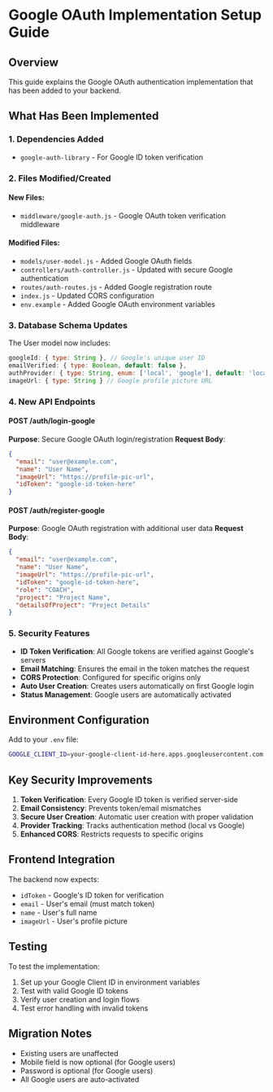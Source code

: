 # Google OAuth Implementation Setup Guide

## Overview
This guide explains the Google OAuth authentication implementation that has been added to your backend.

## What Has Been Implemented

### 1. Dependencies Added
- `google-auth-library` - For Google ID token verification

### 2. Files Modified/Created

#### New Files:
- `middleware/google-auth.js` - Google OAuth token verification middleware

#### Modified Files:
- `models/user-model.js` - Added Google OAuth fields
- `controllers/auth-controller.js` - Updated with secure Google authentication
- `routes/auth-routes.js` - Added Google registration route
- `index.js` - Updated CORS configuration
- `env.example` - Added Google OAuth environment variables

### 3. Database Schema Updates

The User model now includes:
```javascript
googleId: { type: String }, // Google's unique user ID
emailVerified: { type: Boolean, default: false },
authProvider: { type: String, enum: ['local', 'google'], default: 'local' },
imageUrl: { type: String } // Google profile picture URL
```

### 4. New API Endpoints

#### POST /auth/login-google
**Purpose**: Secure Google OAuth login/registration
**Request Body**:
```json
{
  "email": "user@example.com",
  "name": "User Name", 
  "imageUrl": "https://profile-pic-url",
  "idToken": "google-id-token-here"
}
```

#### POST /auth/register-google
**Purpose**: Google OAuth registration with additional user data
**Request Body**:
```json
{
  "email": "user@example.com",
  "name": "User Name",
  "imageUrl": "https://profile-pic-url", 
  "idToken": "google-id-token-here",
  "role": "COACH",
  "project": "Project Name",
  "detailsOfProject": "Project Details"
}
```

### 5. Security Features

- **ID Token Verification**: All Google tokens are verified against Google's servers
- **Email Matching**: Ensures the email in the token matches the request
- **CORS Protection**: Configured for specific origins only
- **Auto User Creation**: Creates users automatically on first Google login
- **Status Management**: Google users are automatically activated

## Environment Configuration

Add to your `.env` file:
```bash
GOOGLE_CLIENT_ID=your-google-client-id-here.apps.googleusercontent.com
```

## Key Security Improvements

1. **Token Verification**: Every Google ID token is verified server-side
2. **Email Consistency**: Prevents token/email mismatches
3. **Secure User Creation**: Automatic user creation with proper validation
4. **Provider Tracking**: Tracks authentication method (local vs Google)
5. **Enhanced CORS**: Restricts requests to specific origins

## Frontend Integration

The backend now expects:
- `idToken` - Google's ID token for verification
- `email` - User's email (must match token)
- `name` - User's full name
- `imageUrl` - User's profile picture

## Testing

To test the implementation:
1. Set up your Google Client ID in environment variables
2. Test with valid Google ID tokens
3. Verify user creation and login flows
4. Test error handling with invalid tokens

## Migration Notes

- Existing users are unaffected
- Mobile field is now optional (for Google users)
- Password is optional (for Google users)
- All Google users are auto-activated
